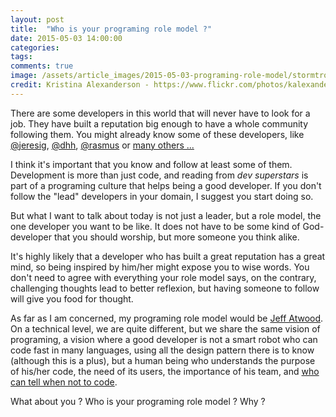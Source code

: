 ```yaml
---
layout: post
title:  "Who is your programing role model ?"
date: 2015-05-03 14:00:00
categories: 
tags: 
comments: true
image: /assets/article_images/2015-05-03-programing-role-model/stormtrooper.jpg
credit: Kristina Alexanderson - https://www.flickr.com/photos/kalexanderson/5861331902
---
```


There are some developers in this world that will never have to look for a job. They have built a reputation big enough to have a whole community following them. You might already know some of these developers, like [@jeresig](http://twitter.com/jeresig), [@dhh](http://twitter.com), [@rasmus](http://twitter.com/rasmus) or [many others ...](http://mashable.com/2009/06/04/developers-tips-twitter/)

I think it's important that you know and follow at least some of them. Development is more than just code, and reading from _dev superstars_  is part of a programing culture that helps being a good developer. If you don't follow the "lead" developers in your domain, I suggest you start doing so.

But what I want to talk about today is not just a leader, but a role model, the one developer you want to be like. It does not have to be some kind of God-developer that you should worship, but more someone you think alike.

It's highly likely that a developer who has built a great reputation has a great mind, so being inspired by him/her might expose you to wise words. You don't need to agree with everything your role model says, on the contrary, challenging thoughts lead to better reflexion, but having someone to follow will give you food for thought.

As far as I am concerned, my programing role model would be [Jeff Atwood](http://blog.codinghorror.com/). On a technical level, we are quite different, but we share the same vision of programing, a vision where a good developer is not a smart robot who can code fast in many languages, using all the design pattern there is to know (although this is a plus), but a human being who understands the purpose of his/her code, the need of its users, the importance of his team, and [who can tell when not to code](http://blog.codinghorror.com/can-your-team-pass-the-elevator-test/).

What about you ? Who is your programing role model ? Why ?
